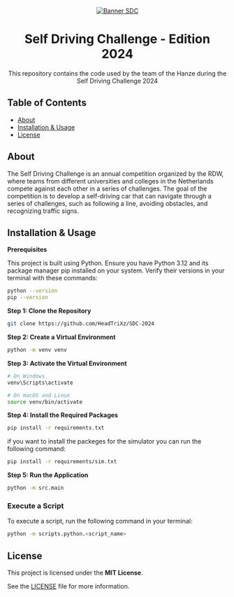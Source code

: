 <div align="center">

[![Banner SDC][banner]][link-repo]

</div>

<div align="center">
    <h1>Self Driving Challenge - Edition 2024</h1>
    <p>This repository contains the code used by the team of the Hanze during the Self Driving Challenge 2024</p>
</div>

## Table of Contents
- [About](#about)
- [Installation & Usage](#installation--usage)
- [License](#license)

## About
The Self Driving Challenge is an annual competition organized by the RDW, where teams from different universities and colleges in the Netherlands compete against each other in a series of challenges. The goal of the competition is to develop a self-driving car that can navigate through a series of challenges, such as following a line, avoiding obstacles, and recognizing traffic signs.

## Installation & Usage
**Prerequisites**

This project is built using Python. Ensure you have Python 3.12 and its package manager pip installed on your system. Verify their versions in your terminal with these commands:
```bash
python --version
pip --version
```

**Step 1: Clone the Repository**
```bash
git clone https://github.com/HeadTriXz/SDC-2024
```

**Step 2: Create a Virtual Environment**
```bash
python -m venv venv
```

**Step 3: Activate the Virtual Environment**
```bash
# On Windows
venv\Scripts\activate

# On macOS and Linux
source venv/bin/activate
```

**Step 4: Install the Required Packages**
```bash
pip install -r requirements.txt
```

if you want to install the packeges for the simulator you can run the following command:
```bash
pip install -r requirements/sim.txt
```

**Step 5: Run the Application**
```bash
python -m src.main
```

### Execute a Script
To execute a script, run the following command in your terminal:
```bash
python -m scripts.python.<script_name>
```

## License
This project is licensed under the **MIT License**.

See the [LICENSE](LICENSE) file for more information.

<!-- Links -->
[link-repo]:https://github.com/HeadTriXz/SDC-2024
[banner]:https://github.com/HeadTriXz/SDC-2024/assets/32986761/e1194707-aa35-4649-b31d-97624179e18f
